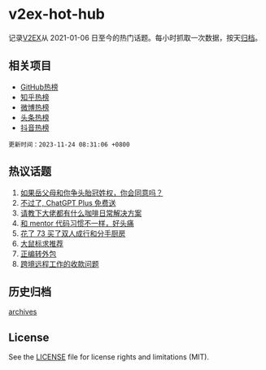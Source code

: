 # v2ex-hot-hub

 记录[V2EX](https://www.v2ex.com/)从 2021-01-06 日至今的热门话题。每小时抓取一次数据，按天[归档](archives)。
 
 ## 相关项目

- [GitHub热榜](https://github.com/snaildev/github-hot-hub)
- [知乎热榜](https://github.com/snaildev/zhihu-hot-hub)
- [微博热榜](https://github.com/snaildev/weibo-hot-hub)
- [头条热榜](https://github.com/snaildev/toutiao-hot-hub)
- [抖音热榜](https://github.com/snaildev/douyin-hot-hub)


 `更新时间：2023-11-24 08:31:06 +0800`

## 热议话题

1. [如果岳父母和你争头胎冠姓权，你会同意吗？](https://www.v2ex.com/t/994383)
1. [不过了, ChatGPT Plus 免费送](https://www.v2ex.com/t/994585)
1. [请教下大佬都有什么咖啡日常解决方案](https://www.v2ex.com/t/994422)
1. [和 mentor 代码习惯不一样，好头痛](https://www.v2ex.com/t/994435)
1. [花了 73 买了双人成行和分手厨房](https://www.v2ex.com/t/994372)
1. [大鼠标求推荐](https://www.v2ex.com/t/994503)
1. [正编转外包](https://www.v2ex.com/t/994374)
1. [跨境远程工作的收款问题](https://www.v2ex.com/t/994411)

## 历史归档

[archives](archives)

## License

See the [LICENSE](LICENSE) file for license rights and limitations (MIT).
